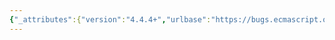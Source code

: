 ```yaml
---
{"_attributes":{"version":"4.4.4+","urlbase":"https://bugs.ecmascript.org/","maintainer":"dherman@mozilla.com"},"bug":{"bug_id":472,"creation_ts":"2012-07-09 02:47:00 -0700","short_desc":"Typo on front page","delta_ts":"2012-09-28 12:24:05 -0700","product":"Draft for 6th Edition","component":"editorial issue","version":"Rev 9: July 8, 2012 Draft","rep_platform":"All","op_sys":"All","bug_status":"RESOLVED","resolution":"FIXED","priority":"Normal","bug_severity":"enhancement","everconfirmed":true,"reporter":{"uid":"mathias","name":"Mathias Bynens"},"assigned_to":{"uid":"allen","name":"Allen Wirfs-Brock"},"long_desc":[{"commentid":1200,"comment_count":0,"who":{"uid":"mathias","name":"Mathias Bynens"},"bug_when":"2012-07-09 02:47:15 -0700","thetext":"> Ecma/TC39/2011/0xx\n\nShould probably say `2012` instead of `2011`."},{"commentid":1203,"comment_count":1,"who":{"uid":"allen","name":"Allen Wirfs-Brock"},"bug_when":"2012-07-09 09:10:17 -0700","thetext":"corrected in rev10 editor's draft"},{"commentid":1661,"comment_count":2,"who":{"uid":"allen","name":"Allen Wirfs-Brock"},"bug_when":"2012-09-28 12:24:05 -0700","thetext":"fixed in rev10, Sept. 27 2012 draft"}]}}
---
```

